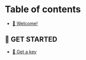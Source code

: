 # Table of contents

* [👋 Welcome!](README.md)

## 🏁 GET STARTED

* [🔑 Get a key](get-started/get-a-key.md)
